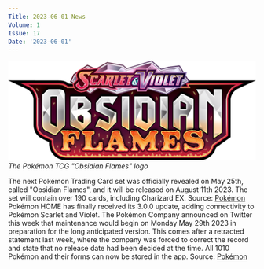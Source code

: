 ```yaml
---
Title: 2023-06-01 News
Volume: 1
Issue: 17
Date: '2023-06-01'
---
```


[![The Pokémon TCG "Obsidian Flames" logo](/web/images/the-pokemon-tcg-obsidian-flames-logo.png)](/web/images/the-pokemon-tcg-obsidian-flames-logo.png)*The Pokémon TCG "Obsidian Flames" logo*

The next Pokémon Trading Card set was officially revealed on May 25th, called "Obsidian Flames", and it will be released on August 11th 2023. The set will contain over 190 cards, including Charizard EX.
Source: [Pokémon](https://www.pokemon.com/uk/pokemon-tcg/scarlet-violet-obsidian-flames/explore-and-watch/)
Pokémon HOME has finally received its 3.0.0 update, adding connectivity to Pokémon Scarlet and Violet. The Pokémon Company announced on Twitter this week that maintenance would begin on Monday May 29th 2023 in preparation for the long anticipated version. This comes after a retracted statement last week, where the company was forced to correct the record and state that no release date had been decided at the time. All 1010 Pokémon and their forms can now be stored in the app.
Source: [Pokémon](https://twitter.com/Pokemon/status/1661886235391176705)